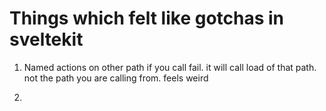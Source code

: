 # Things which felt like gotchas in sveltekit

1. Named actions on other path
   if you call fail. it will call load of that path. not the path you are calling from. feels weird

2.
